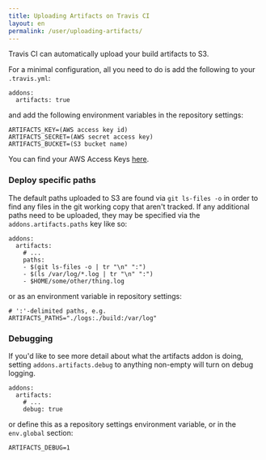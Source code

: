 ```yaml
---
title: Uploading Artifacts on Travis CI
layout: en
permalink: /user/uploading-artifacts/
---
```

<div id="toc">
</div>

Travis CI can automatically upload your build artifacts to S3.

For a minimal configuration, all you need to do is add the following to your `.travis.yml`:

    addons:
      artifacts: true

and add the following environment variables in the repository settings:

    ARTIFACTS_KEY=(AWS access key id)
    ARTIFACTS_SECRET=(AWS secret access key)
    ARTIFACTS_BUCKET=(S3 bucket name)

You can find your AWS Access Keys [here](https://console.aws.amazon.com/iam/home?#security_credential).

### Deploy specific paths

The default paths uploaded to S3 are found via `git ls-files -o` in
order to find any files in the git working copy that aren't tracked.
If any additional paths need to be uploaded, they may be specified via
the `addons.artifacts.paths` key like so:

    addons:
      artifacts:
        # ...
        paths:
        - $(git ls-files -o | tr "\n" ":")
        - $(ls /var/log/*.log | tr "\n" ":")
        - $HOME/some/other/thing.log

or as an environment variable in repository settings:

    # ':'-delimited paths, e.g.
    ARTIFACTS_PATHS="./logs:./build:/var/log"

### Debugging

If you'd like to see more detail about what the artifacts addon is
doing, setting `addons.artifacts.debug` to anything non-empty will turn
on debug logging.

    addons:
      artifacts:
        # ...
        debug: true

or define this as a repository settings environment variable, or in the `env.global` section:

    ARTIFACTS_DEBUG=1
